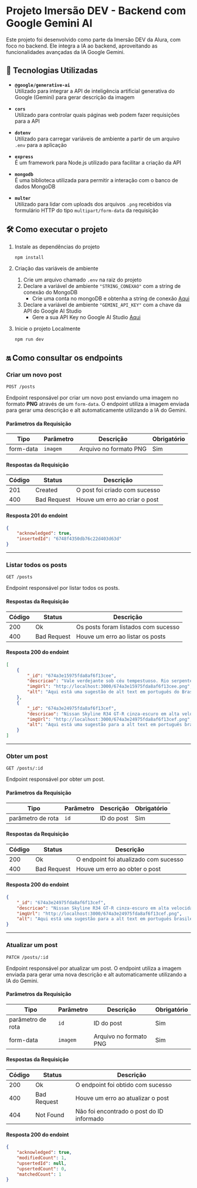 # Projeto Imersão DEV - Backend com Google Gemini AI

Este projeto foi desenvolvido como parte da Imersão DEV da Alura, com foco no backend. Ele integra a IA ao backend, aproveitando as funcionalidades avançadas da IA Google Gemini.

## 🚀 Tecnologias Utilizadas

-   **`@google/generative-ai`**  
    Utilizado para integrar a API de inteligência artificial generativa do Google (Gemini) para gerar descrição da imagem

-   **`cors`**  
    Utilizado para controlar quais páginas web podem fazer requisições para a API

-   **`dotenv`**  
    Utilizado para carregar variáveis de ambiente a partir de um arquivo `.env` para a aplicação

-   **`express`**  
    É um framework para Node.js utilizado para facilitar a criação da API

-   **`mongodb`**  
    É uma biblioteca utilizada para permitir a interação com o banco de dados MongoDB

-   **`multer`**  
    Utilizado para lidar com uploads dos arquivos `.png` recebidos via formulário HTTP do tipo `multipart/form-data` da requisição

## 🛠️ Como executar o projeto

1. Instale as dependências do projeto

    ```sh
    npm install
    ```

2. Criação das variáveis de ambiente

    1. Crie um arquivo chamado `.env` na raiz do projeto
    2. Declare a variável de ambiente `"STRING_CONEXAO"` com a string de conexão do MongoDB
        - Crie uma conta no mongoDB e obtenha a string de conexão [Aqui](https://www.youtube.com/watch?v=6b3YH0kK3ig&ab_channel=SamucaTutoriais)
    3. Declare a variável de ambiente `"GEMINI_API_KEY"` com a chave da API do Google AI Studio
        - Gere a sua API Key no Google AI Studio [Aqui](https://aistudio.google.com/app/apikey?utm_source=website&utm_medium=referral&utm_campaign=Alura-dev-backend-immersion&utm_content=)

3. Inicie o projeto Localmente

    ```sh
    npm run dev
    ```

## 🔛 Como consultar os endpoints

### **Criar um novo post**

`POST /posts`

Endpoint responsável por criar um novo post enviando uma imagem no formato **PNG** através de um `form-data`. O endpoint utiliza a imagem enviada para gerar uma descrição e alt automaticamente utilizando a IA do Gemini.

#### **Parâmetros da Requisição**

| **Tipo**  | **Parâmetro** | **Descrição**          | **Obrigatório** |
| --------- | ------------- | ---------------------- | --------------- |
| form-data | `imagem`      | Arquivo no formato PNG | Sim             |

#### **Respostas da Requisição**

| **Código** | **Status**  | **Descrição**                 |
| ---------- | ----------- | ----------------------------- |
| 201        | Created     | O post foi criado com sucesso |
| 400        | Bad Request | Houve um erro ao criar o post |

#### **Resposta 201 do endoint**

```json
{
    "acknowledged": true,
    "insertedId": "6748f4350db76c22d403d63d"
}
```

---

### **Listar todos os posts**

`GET /posts`

Endpoint responsável por listar todos os posts.

#### **Respostas da Requisição**

| **Código** | **Status**  | **Descrição**                       |
| ---------- | ----------- | ----------------------------------- |
| 200        | Ok          | Os posts foram listados com sucesso |
| 400        | Bad Request | Houve um erro ao listar os posts    |

#### **Resposta 200 do endoint**

```json
[
    {
        "_id": "674a3e15975fda8af6f13cee",
        "descricao": "Vale verdejante sob céu tempestuoso. Rio serpenteia pelas colinas ondulantes. Paisagem dramática e serena.\n",
        "imgUrl": "http://localhost:3000/674a3e15975fda8af6f13cee.png",
        "alt": "Aqui está uma sugestão de alt text em português do Brasil para a imagem, com no máximo 10 palavras:\n\n\"Vale verdejante com rio sinuoso sob céu tempestuoso.\"\n"
    },
    {
        "_id": "674a3e24975fda8af6f13cef",
        "descricao": "Nissan Skyline R34 GT-R cinza-escuro em alta velocidade em uma pista de corrida.",
        "imgUrl": "http://localhost:3000/674a3e24975fda8af6f13cef.png",
        "alt": "Aqui está uma sugestão para a alt text em português brasileiro com no máximo 10 palavras:\n\nNissan Skyline R34 GT-R em alta velocidade na pista.\n"
    }
]
```

---

### **Obter um post**

`GET /posts/:id`

Endpoint responsável por obter um post.

#### **Parâmetros da Requisição**

| **Tipo**          | **Parâmetro** | **Descrição** | **Obrigatório** |
| ----------------- | ------------- | ------------- | --------------- |
| parâmetro de rota | `id`          | ID do post    | Sim             |

#### **Respostas da Requisição**

| **Código** | **Status**  | **Descrição**                         |
| ---------- | ----------- | ------------------------------------- |
| 200        | Ok          | O endpoint foi atualizado com sucesso |
| 400        | Bad Request | Houve um erro ao obter o post         |

#### **Resposta 200 do endoint**

```json
{
    "_id": "674a3e24975fda8af6f13cef",
    "descricao": "Nissan Skyline R34 GT-R cinza-escuro em alta velocidade em uma pista de corrida.",
    "imgUrl": "http://localhost:3000/674a3e24975fda8af6f13cef.png",
    "alt": "Aqui está uma sugestão para a alt text em português brasileiro com no máximo 10 palavras:\n\nNissan Skyline R34 GT-R em alta velocidade na pista.\n"
}
```

---

### **Atualizar um post**

`PATCH /posts/:id`

Endpoint responsável por atualizar um post. O endpoint utiliza a imagem enviada para gerar uma nova descrição e alt automaticamente utilizando a IA do Gemini.

#### **Parâmetros da Requisição**

| **Tipo**          | **Parâmetro** | **Descrição**          | **Obrigatório** |
| ----------------- | ------------- | ---------------------- | --------------- |
| parâmetro de rota | `id`          | ID do post             | Sim             |
| form-data         | `imagem`      | Arquivo no formato PNG | Sim             |

#### **Respostas da Requisição**

| **Código** | **Status**  | **Descrição**                             |
| ---------- | ----------- | ----------------------------------------- |
| 200        | Ok          | O endpoint foi obtido com sucesso         |
| 400        | Bad Request | Houve um erro ao atualizar o post         |
| 404        | Not Found   | Não foi encontrado o post do ID informado |

#### **Resposta 200 do endoint**

```json
{
    "acknowledged": true,
    "modifiedCount": 1,
    "upsertedId": null,
    "upsertedCount": 0,
    "matchedCount": 1
}
```
